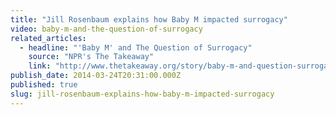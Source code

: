 ```yaml
---
title: "Jill Rosenbaum explains how Baby M impacted surrogacy"
video: baby-m-and-the-question-of-surrogacy
related_articles:
  - headline: "'Baby M' and The Question of Surrogacy"
    source: "NPR's The Takeaway"
    link: "http://www.thetakeaway.org/story/baby-m-and-question-surrogacy-motherhood/"
publish_date: 2014-03-24T20:31:00.000Z
published: true
slug: jill-rosenbaum-explains-how-baby-m-impacted-surrogacy
---
```


